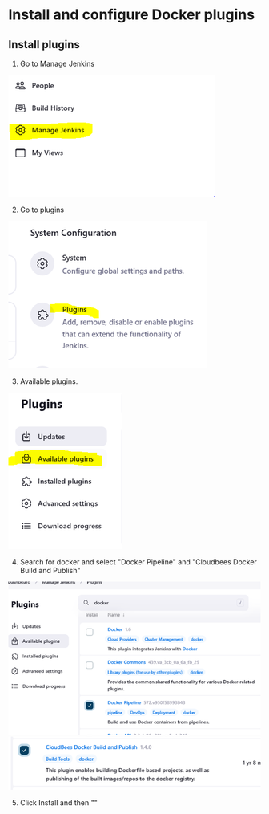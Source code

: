 # Install and configure Docker plugins

## Install plugins

1. Go to Manage Jenkins

  ![](manage.png)

2. Go to plugins

  ![](plugins.png)

3. Available plugins.

  ![](available.png)

4. Search for docker and select "Docker Pipeline" and "Cloudbees Docker Build and Publish"

  ![](dockerplugins.png)
  ![](cloudbees.png)

5. Click Install and then ""